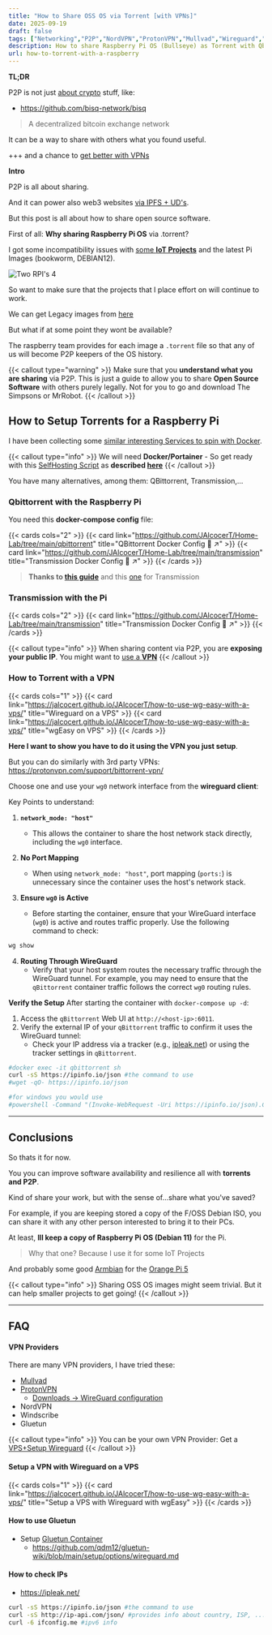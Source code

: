 ```yaml
---
title: "How to Share OSS OS via Torrent [with VPNs]"
date: 2025-09-19
draft: false
tags: ["Networking","P2P","NordVPN","ProtonVPN","Mullvad","Wireguard","Tailscale","Gluetun"]
description: How to share Raspberry Pi OS (Bullseye) as Torrent with Qbitrorrent/Transmission and VPN.
url: how-to-torrent-with-a-raspberry
---
```



**TL;DR**

P2P is not just [about crypto](https://jalcocert.github.io/JAlcocerT/understading-crypto-with-ai/) stuff, like:

* https://github.com/bisq-network/bisq

> A decentralized bitcoin exchange network

It can be a way to share with others what you found useful.

+++ and a chance to [get better with VPNs](#vpn-providers)

**Intro**

P2P is all about sharing.

And it can power also web3 websites [via IPFS + UD's](https://jalcocert.github.io/JAlcocerT/guide-web3/).

But this post is all about how to share open source software.

First of all: **Why sharing Raspberry Pi OS** via .torrent?

I got some incompatibility issues with [some **IoT Projects**](https://jalcocert.github.io/RPi/categories/iot-data-analytics/) and the latest Pi Images (bookworm, DEBIAN12).

![Two RPI's 4](/blog_img/hardware/RPi4_2_vs4gb.jpg)

So want to make sure that the projects that I place effort on will continue to work.

We can get Legacy images from [here](https://www.raspberrypi.com/software/operating-systems/#raspberry-pi-os-legacy)

But what if at some point they wont be available?

The raspberry team provides for each image a `.torrent` file so that any of us will become P2P keepers of the OS history.

{{< callout type="warning" >}}
Make sure that you **understand what you are sharing** via P2P. This is just a guide to allow you to share **Open Source Software** with others purely legally. Not for you to go and download The Simpsons or MrRobot.
{{< /callout >}}

## How to Setup Torrents for a Raspberry Pi

I have been collecting some [similar interesting Services to spin with Docker](https://github.com/JAlcocerT/Docker/tree/main/Media/P2P).

{{< callout type="info" >}}
We will need **Docker/Portainer** - So get ready with this [SelfHosting Script](https://raw.githubusercontent.com/JAlcocerT/Linux/main/Z_Linux_Installations_101/Selfhosting_101.sh) as **described [here](https://jalcocert.github.io/Linux/docs/linux__cloud/selfhosting/)**
{{< /callout >}}

You have many alternatives, among them: QBittorrent, Transmission,...

### Qbittorrent with the Raspberry Pi

You need this **docker-compose config** file:

{{< cards cols="2" >}}
  {{< card link="https://github.com/JAlcocerT/Home-Lab/tree/main/qbittorrent" title="QBittorrent Docker Config 🐋 ↗" >}}
  {{< card link="https://github.com/JAlcocerT/Home-Lab/tree/main/transmission" title="Transmission Docker Config 🐋 ↗" >}}
{{< /cards >}}


> **Thanks to [this guide](https://fossengineer.com/selfhosting-qBittorrent-with-docker-and-VPN/)** and this [one](https://fossengineer.com/transmission-with-vpn-torrent/) for Transmission

### Transmission with the Pi

{{< cards cols="2" >}}
  {{< card link="https://github.com/JAlcocerT/Home-Lab/tree/main/transmission" title="Transmission Docker Config 🐋 ↗" >}}
{{< /cards >}}

{{< callout type="info" >}}
When sharing content via P2P, you are **exposing your public IP**. You might want to [use a **VPN**](#how-to-torrent-with-a-vpn)
{{< /callout >}}


### How to Torrent with a VPN

{{< cards cols="1" >}}
  {{< card link="https://jalcocert.github.io/JAlcocerT/how-to-use-wg-easy-with-a-vps/" title="Wireguard on a VPS" >}}
    {{< card link="https://jalcocert.github.io/JAlcocerT/how-to-use-wg-easy-with-a-vps/" title="wgEasy on VPS" >}}
{{< /cards >}}

**Here I want to show you have to do it using the VPN you just setup**.

But you can do similarly with 3rd party VPNs: https://protonvpn.com/support/bittorrent-vpn/

Choose one and use your `wg0` network interface from the **wireguard client**:

Key Points to understand:

1. **`network_mode: "host"`**
   - This allows the container to share the host network stack directly, including the `wg0` interface.

2. **No Port Mapping**
   - When using `network_mode: "host"`, port mapping (`ports:`) is unnecessary since the container uses the host's network stack.

3. **Ensure `wg0` is Active**
   - Before starting the container, ensure that your WireGuard interface (`wg0`) is active and routes traffic properly. Use the following command to check:

```bash
wg show
```

4. **Routing Through WireGuard**
   - Verify that your host system routes the necessary traffic through the WireGuard tunnel. For example, you may need to ensure that the `qBittorrent` container traffic follows the correct `wg0` routing rules.

**Verify the Setup** After starting the container with `docker-compose up -d`:

1. Access the `qBittorrent` Web UI at `http://<host-ip>:6011`.
2. Verify the external IP of your `qBittorrent` traffic to confirm it uses the WireGuard tunnel:
   - Check your IP address via a tracker (e.g., [ipleak.net](https://ipleak.net)) or using the tracker settings in `qBittorrent`.

```sh
#docker exec -it qbittorrent sh
curl -sS https://ipinfo.io/json #the command to use
#wget -qO- https://ipinfo.io/json

#for windows you would use
#powershell -Command "(Invoke-WebRequest -Uri https://ipinfo.io/json).Content"
```

---

## Conclusions

So thats it for now.

You you can improve software availability and resilience all with **torrents and P2P**.

Kind of share your work, but with the sense of...share what you've saved?

For example, if you are keeping stored a copy of the F/OSS Debian ISO, you can share it with any other person interested to bring it to their PCs.

At least, **Ill keep a copy of Raspberry Pi OS (Debian 11)** for the Pi.

> Why that one? Because I use it for some IoT Projects

And probably some good [Armbian](https://www.armbian.com/orangepi-5/) for the [Orange Pi 5](https://jalcocert.github.io/RPi/posts/pi-vs-orange/)

{{< callout type="info" >}}
Sharing OSS OS images might seem trivial. But it can help smaller projects to get going!
{{< /callout >}}

---

## FAQ

#### VPN Providers

There are many VPN providers, I have tried these:

* [Mullvad](https://mullvad.net/en/account)
* [ProtonVPN](https://account.protonvpn.com)
    * [Downloads → WireGuard configuration](https://account.protonvpn.com/downloads#wireguard-configuration)
* NordVPN
* Windscribe
* Gluetun

{{< callout type="info" >}}
You can be your own VPN Provider: Get a [VPS+Setup Wireguard](https://jalcocert.github.io/JAlcocerT/how-to-use-wg-easy-with-a-vps/)
{{< /callout >}}


#### Setup a VPN with Wireguard on a VPS

{{< cards cols="1" >}}
  {{< card link="https://jalcocert.github.io/JAlcocerT/how-to-use-wg-easy-with-a-vps/" title="Setup a VPS with Wireguard with wgEasy" >}}
{{< /cards >}}

#### How to use Gluetun

* Setup [Gluetun Container](https://fossengineer.com/gluetun-vpn-docker/)
    * https://github.com/qdm12/gluetun-wiki/blob/main/setup/options/wireguard.md

#### How to check IPs

* https://ipleak.net/

```sh
curl -sS https://ipinfo.io/json #the command to use
curl -sS http://ip-api.com/json/ #provides info about country, ISP, ...
curl -6 ifconfig.me #ipv6 info 
```
